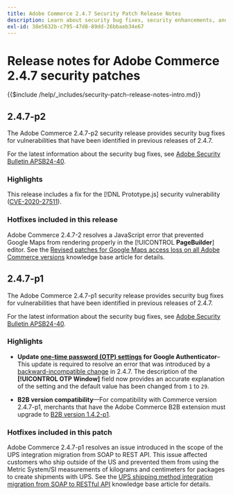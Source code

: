 ```yaml
---
title: Adobe Commerce 2.4.7 Security Patch Release Notes
description: Learn about security bug fixes, security enhancements, and other security related updates included in the security patch releases for Adobe Commerce version 2.4.7.
exl-id: 38e5632b-c795-47d8-89dd-26bbaeb34e67
---
```

# Release notes for Adobe Commerce 2.4.7 security patches

{{$include /help/_includes/security-patch-release-notes-intro.md}}

## 2.4.7-p2

The Adobe Commerce 2.4.7-p2 security release provides security bug fixes for vulnerabilities that have been identified in previous releases of 2.4.7.

For the latest information about the security bug fixes, see [Adobe Security Bulletin APSB24-40](https://helpx.adobe.com/security/products/magento/apsb24-40.html).

### Highlights

This release includes a fix for the [!DNL Prototype.js] security vulnerability ([CVE-2020-27511](https://nvd.nist.gov/vuln/detail/CVE-2020-27511)).

### Hotfixes included in this release

Adobe Commerce 2.4.7-2 resolves a JavaScript error that prevented Google Maps from rendering properly in the [!UICONTROL **PageBuilder**] editor. See the [Revised patches for Google Maps access loss on all Adobe Commerce versions](https://experienceleague.adobe.com/en/docs/commerce-knowledge-base/kb/troubleshooting/site-down-or-unresponsive/revised-patches-for-google-maps-access-loss-on-all-adobe-commerce-versions) knowledge base article for details.<!-- AC-11936, ACP2E-3156 -->

## 2.4.7-p1

The Adobe Commerce 2.4.7-p1 security release provides security bug fixes for vulnerabilities that have been identified in previous releases of 2.4.7.

For the latest information about the security bug fixes, see [Adobe Security Bulletin APSB24-40](https://helpx.adobe.com/security/products/magento/apsb24-40.html).

### Highlights

* **Update [one-time password (OTP) settings](https://experienceleague.adobe.com/en/docs/commerce-admin/systems/security/2fa/security-two-factor-authentication#google) for Google Authenticator**–This update is required to resolve an error that was introduced by a [backward-incompatible change](https://developer.adobe.com/commerce/php/development/backward-incompatible-changes/highlights/#new-system-configuration-validation-for-two-factor-authentication-otp_window-value) in 2.4.7. The description of the **[!UICONTROL OTP Window]** field now provides an accurate explanation of the setting and the default value has been changed from `1` to `29`.

* **B2B version compatibility**—For compatibility with Commerce version 2.4.7-p1, merchants that have the Adobe Commerce B2B extension must upgrade to [B2B version 1.4.2-p1](https://experienceleague.adobe.com/docs/commerce-admin/b2b/release-notes#b2b-v142p1.html).

### Hotfixes included in this patch

Adobe Commerce 2.4.7-p1 resolves an issue introduced in the scope of the UPS integration migration from SOAP to REST API. This issue affected customers who ship outside of the US and prevented them from using the Metric System/SI measurements of kilograms and centimeters for packages to create shipments with UPS. See the [UPS shipping method integration migration from SOAP to RESTful API](https://experienceleague.adobe.com/en/docs/commerce-knowledge-base/kb/troubleshooting/known-issues-patches-attached/ups-shipping-method-integration-migration-from-soap-to-restful-api) knowledge base article for details.
